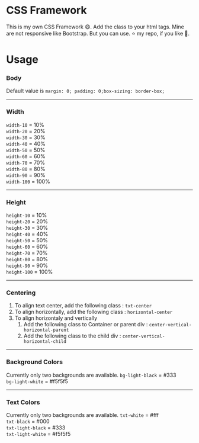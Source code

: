 # CSS Framework

This is my own CSS Framework :smile:. Add the class to your html tags. Mine are not responsive like Bootstrap. But you can use. :star: my repo, if you like :hugs:.

# Usage
### Body
Default value is `margin: 0; padding: 0;box-sizing: border-box;`
<hr>

### Width
`width-10` = 10%<br>
`width-20` = 20%<br>
`width-30` = 30%<br>
`width-40` = 40%<br>
`width-50` = 50%<br>
`width-60` = 60%<br>
`width-70` = 70%<br>
`width-80` = 80%<br>
`width-90` = 90%<br>
`width-100` = 100%
<hr>

### Height
`height-10` = 10%<br>
`height-20` = 20%<br>
`height-30` = 30%<br>
`height-40` = 40%<br>
`height-50` = 50%<br>
`height-60` = 60%<br>
`height-70` = 70%<br>
`height-80` = 80%<br>
`height-90` = 90%<br>
`height-100` = 100%
<hr>

### Centering
1. To align text center, add the following class : `txt-center`
2. To align horizontally, add the following class : `horizontal-center`
3. To align horizontaly and vertically
    1. Add the following class to Container or parent div : `center-vertical-horizontal-parent`
    2. Add the following class to the child div : `center-vertical-horizontal-child`
<hr>

### Background Colors
Currently only two backgrounds are available.
`bg-light-black` = #333<br>
`bg-light-white` = #f5f5f5<br>
<hr>

### Text Colors

Currently only two backgrounds are available.
`txt-white` = #fff<br>
`txt-black` = #000<br>
`txt-light-black` = #333<br>
`txt-light-white` = #f5f5f5<br>
